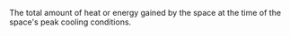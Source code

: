 ﻿The total amount of heat or energy gained by the space at the time of the space's peak cooling conditions.